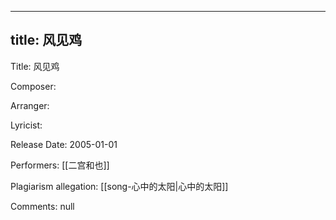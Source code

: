 
---
title: 风见鸡
---
Title: 风见鸡

Composer: 

Arranger: 

Lyricist: 

Release Date: 2005-01-01

Performers: [[二宫和也]]

Plagiarism allegation:
[[song-心中的太阳|心中的太阳]]

Comments:
null
